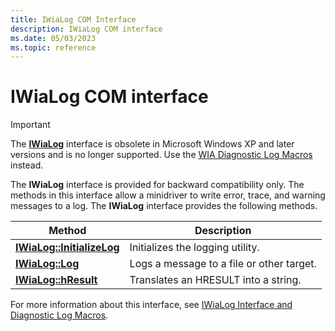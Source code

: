 ```yaml
---
title: IWiaLog COM Interface
description: IWiaLog COM interface
ms.date: 05/03/2023
ms.topic: reference
---
```


# IWiaLog COM interface

> [!IMPORTANT]
> The [**IWiaLog**](/windows-hardware/drivers/ddi/wia_lh/nn-wia_lh-iwialog) interface is obsolete in Microsoft Windows XP and later versions and is no longer supported. Use the [WIA Diagnostic Log Macros](wia-diagnostic-log-macros.md) instead.

The **IWiaLog** interface is provided for backward compatibility only. The methods in this interface allow a minidriver to write error, trace, and warning messages to a log. The **IWiaLog** interface provides the following methods.

| Method | Description |
|--|--|
| [**IWiaLog::InitializeLog**](/windows-hardware/drivers/ddi/wia_lh/nf-wia_lh-iwialog-initializelog) | Initializes the logging utility. |
| [**IWiaLog::Log**](/windows-hardware/drivers/ddi/wia_lh/nf-wia_lh-iwialog-log) | Logs a message to a file or other target. |
| [**IWiaLog::hResult**](/windows-hardware/drivers/ddi/wia_lh/nf-wia_lh-iwialog-hresult) | Translates an HRESULT into a string. |

For more information about this interface, see [IWiaLog Interface and Diagnostic Log Macros](/windows-hardware/drivers/ddi/_image/index).
